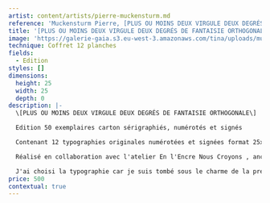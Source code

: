 ```yaml
---
artist: content/artists/pierre-muckensturm.md
reference: 'Muckensturm Pierre, [PLUS OU MOINS DEUX VIRGULE DEUX DEGRÉS DE FANTAISIE ORTHOGONALE]'
title: '[PLUS OU MOINS DEUX VIRGULE DEUX DEGRÉS DE FANTAISIE ORTHOGONALE]'
image: 'https://galerie-gaia.s3.eu-west-3.amazonaws.com/tina/uploads/muckensturm-pierre/galerie-gaia-pierre-muckensturm-edition01.jpg'
technique: Coffret 12 planches
fields:
  - Edition
styles: []
dimensions:
  height: 25
  width: 25
  depth: 0
description: |-
  \[PLUS OU MOINS DEUX VIRGULE DEUX DEGRÉS DE FANTAISIE ORTHOGONALE\]

  Edition 50 exemplaires carton sérigraphiés, numérotés et signés

  Contenant 12 typographies originales numérotées et signées format 25x25 cm imprimées sur papier BFK Rives

  Réalisé en collaboration avec l'atelier En l'Encre Nous Croyons , ancien responsable d'atelier des Imageries d'Epinal

  J'ai choisi la typographie car je suis tombé sous le charme de la presse à platine Heidelberg datant de 1965 qui se trouve dans cet atelier et surtout car elle permet une impression en relief (le trait est encré + foulé dans le papier).
price: 500
contextual: true
---
```



